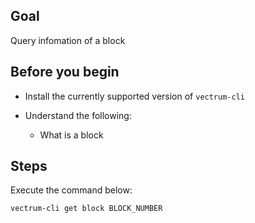 ## Goal

Query infomation of a block

## Before you begin

* Install the currently supported version of `vectrum-cli`

* Understand the following:
  * What is a block

## Steps

Execute the command below:

```sh
vectrum-cli get block BLOCK_NUMBER
```